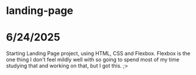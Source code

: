# landing-page

<h1>6/24/2025</h1>
Starting Landing Page project, using HTML, CSS and Flexbox. Flexbox is the one thing I don't feel mildly well with so going to spend most of my time studying that and working on that, but I got this. ;>